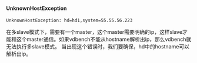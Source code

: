 #### UnknownHostException
```
UnknownHostException: hd=hd1,system=55.55.56.223
```
在多slave模式下，需要有一个master，这个master需要明确的ip，这样slave才能和这个master通信。如果vdbench不能从hostname解析出ip，那么vdbench就无法执行多slave模式。
当出现这个错误时，我们要确保，hd中的hostname可以解析出ip。
